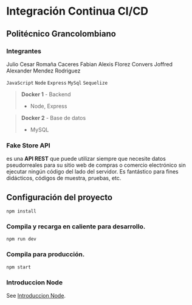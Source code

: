 # Integración Continua CI/CD
## Politécnico Grancolombiano
### Integrantes
Julio Cesar Romaña Caceres
Fabian Alexis Florez Convers
Joffred Alexander Mendez Rodriguez

`JavaScript` `Node` `Express` `MySql`  `Sequelize`

>**Docker 1** - Backend 
>- Node, Express

>**Docker 2** -  Base de datos
> - MySQL
 
### Fake Store API
es una **API REST** que puede utilizar siempre que necesite datos pseudorreales para su sitio web de compras o comercio electrónico sin ejecutar ningún código del lado del servidor. Es fantástico para fines didácticos, códigos de muestra, pruebas, etc.

## Configuración del proyecto
```
npm install
```

### Compila y recarga en caliente para desarrollo.
```
npm run dev
```

### Compila para producción.
```
npm start
```

### Introduccion Node
See [Introduccion Node](https://nodejs.org/en/docs/guides).
